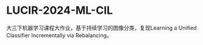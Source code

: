 # LUCIR-2024-ML-CIL
大三下机器学习课程大作业，基于持续学习的图像分类，复现Learning a Unified Classifier Incrementally via Rebalancing。
